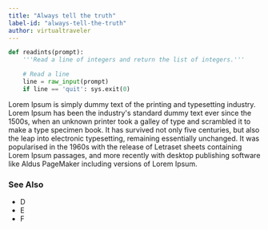 ```yaml
---
title: "Always tell the truth"
label-id: "always-tell-the-truth"
author: virtualtraveler
---
```


```python
def readints(prompt):
    '''Read a line of integers and return the list of integers.'''

    # Read a line
    line = raw_input(prompt)
    if line == 'quit': sys.exit(0)
```

Lorem Ipsum is simply dummy text of the printing and typesetting industry. Lorem Ipsum has been the industry's standard dummy text ever since the 1500s, when an unknown printer took a galley of type and scrambled it to make a type specimen book. It has survived not only five centuries, but also the leap into electronic typesetting, remaining essentially unchanged. It was popularised in the 1960s with the release of Letraset sheets containing Lorem Ipsum passages, and more recently with desktop publishing software like Aldus PageMaker including versions of Lorem Ipsum.

### See Also

- D
- E
- F 